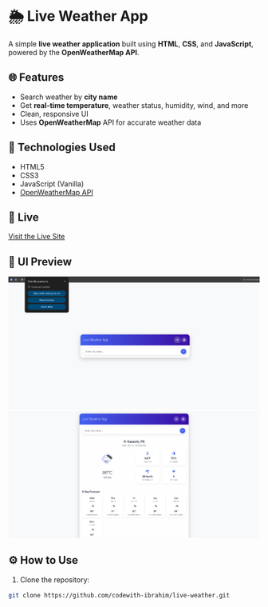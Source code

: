 # 🌦️ Live Weather App

A simple **live weather application** built using **HTML**, **CSS**, and **JavaScript**, powered by the **OpenWeatherMap API**.

## 🌐 Features

- Search weather by **city name**
- Get **real-time temperature**, weather status, humidity, wind, and more
- Clean, responsive UI
- Uses **OpenWeatherMap** API for accurate weather data

## 🧪 Technologies Used

- HTML5
- CSS3
- JavaScript (Vanilla)
- [OpenWeatherMap API](https://openweathermap.org/api)

## 🔗 Live

[Visit the Live Site](https://ibrahim-live-weather.netlify.app/)

## 🎨 UI Preview

![Weather App Screenshot](assets/demo/demo-1.png)
![Weather App Screenshot](assets/demo/demo-2.png)


## ⚙️ How to Use

1. Clone the repository:

```bash
git clone https://github.com/codewith-ibrahim/live-weather.git

